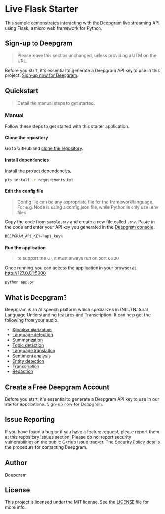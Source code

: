 # Live Flask Starter

This sample demonstrates interacting with the Deepgram live streaming API using Flask, a micro web framework for Python.

## Sign-up to Deepgram

> Please leave this section unchanged, unless providing a UTM on the URL.

Before you start, it's essential to generate a Deepgram API key to use in this project. [Sign-up now for Deepgram](https://console.deepgram.com/signup).

## Quickstart

> Detail the manual steps to get started.

### Manual

Follow these steps to get started with this starter application.

#### Clone the repository

Go to GitHub and [clone the repository](https://github.com/deepgram-starters/prerecorded-node-starter).

#### Install dependencies

Install the project dependencies.

```bash
pip install -r requirements.txt
```

#### Edit the config file

> Config file can be any appropriate file for the framework/language. For e.g.
> Node is using a config.json file, while Python is only use .env files

Copy the code from `sample.env` and create a new file called `.env`. Paste in the code and enter your API key you generated in the [Deepgram console](https://console.deepgram.com/).

```js
DEEPGRAM_API_KEY=%api_key%
```

#### Run the application

> to support the UI, it must always run on port 8080

Once running, you can access the application in your browser at <http://127.0.0.1:5000>

```bash
python app.py
```

## What is Deepgram?

Deepgram is an AI speech platform which specializes in (NLU) Natural Language Understanding features and Transcription. It can help get the following from your audio.

- [Speaker diarization](https://deepgram.com/product/speech-understanding/)
- [Language detection](https://deepgram.com/product/speech-understanding/)
- [Summarization](https://deepgram.com/product/speech-understanding/)
- [Topic detection](https://deepgram.com/product/speech-understanding/)
- [Language translation](https://deepgram.com/product/speech-understanding/)
- [Sentiment analysis](https://deepgram.com/product/speech-understanding/)
- [Entity detection](https://deepgram.com/product/speech-understanding/)
- [Transcription](https://deepgram.com/product/transcription/)
- [Redaction](https://deepgram.com/product/transcription/)

## Create a Free Deepgram Account

Before you start, it's essential to generate a Deepgram API key to use in our starter applications. [Sign-up now for Deepgram](https://console.deepgram.com/signup).

## Issue Reporting

If you have found a bug or if you have a feature request, please report them at this repository issues section. Please do not report security vulnerabilities on the public GitHub issue tracker. The [Security Policy](./SECURITY.md) details the procedure for contacting Deepgram.

## Author

[Deepgram](https://deepgram.com)

## License

This project is licensed under the MIT license. See the [LICENSE](./LICENSE) file for more info.
